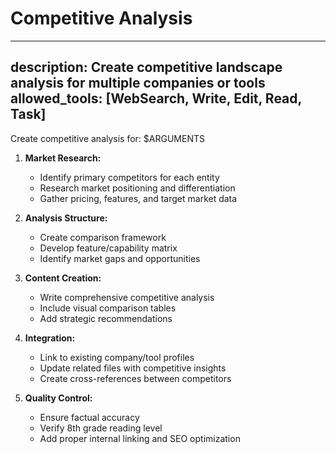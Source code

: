 # Competitive Analysis
---
description: Create competitive landscape analysis for multiple companies or tools
allowed_tools: [WebSearch, Write, Edit, Read, Task]
---

Create competitive analysis for: $ARGUMENTS

1. **Market Research:**
   - Identify primary competitors for each entity
   - Research market positioning and differentiation
   - Gather pricing, features, and target market data

2. **Analysis Structure:**
   - Create comparison framework
   - Develop feature/capability matrix
   - Identify market gaps and opportunities

3. **Content Creation:**
   - Write comprehensive competitive analysis
   - Include visual comparison tables
   - Add strategic recommendations

4. **Integration:**
   - Link to existing company/tool profiles
   - Update related files with competitive insights
   - Create cross-references between competitors

5. **Quality Control:**
   - Ensure factual accuracy
   - Verify 8th grade reading level
   - Add proper internal linking and SEO optimization